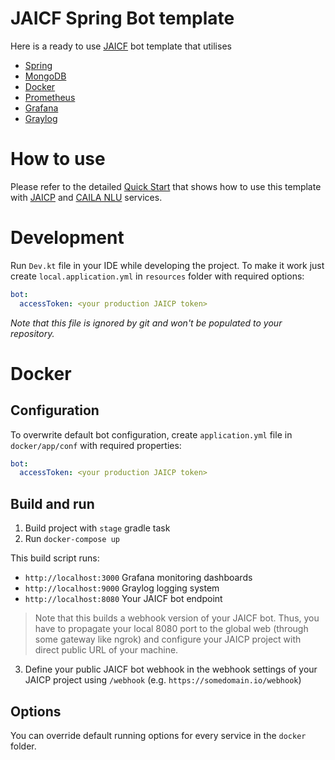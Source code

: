 # JAICF Spring Bot template

Here is a ready to use [JAICF](https://github.com/just-ai/jaicf-kotlin) bot template that utilises 

- [Spring](https://spring.io)
- [MongoDB](https://mongodb.com)
- [Docker](https://docker.com)
- [Prometheus](https://prometheus.io)
- [Grafana](https://grafana.com)
- [Graylog](https://graylog.org)

# How to use

Please refer to the detailed [Quick Start](https://help.jaicf.com/Quick-Start) that shows how to use this template with [JAICP](https://help.jaicf.com/JAICP) and [CAILA NLU](https://help.jaicf.com/Caila) services.

# Development

Run `Dev.kt` file in your IDE while developing the project.
To make it work just create `local.application.yml` in `resources` folder with required options:

```yaml
bot:
  accessToken: <your production JAICP token>
```

_Note that this file is ignored by git and won't be populated to your repository._

# Docker

## Configuration

To overwrite default bot configuration, create `application.yml` file in `docker/app/conf` with required properties:

```yaml
bot:
  accessToken: <your production JAICP token>
```

## Build and run

1. Build project with `stage` gradle task
2. Run `docker-compose up`

This build script runs:

- `http://localhost:3000` Grafana monitoring dashboards
- `http://localhost:9000` Graylog logging system
- `http://localhost:8080` Your JAICF bot endpoint

>Note that this builds a webhook version of your JAICF bot.
Thus, you have to propagate your local 8080 port to the global web (through some gateway like ngrok) and configure your JAICP project with direct public URL of your machine.

3. Define your public JAICF bot webhook in the webhook settings of your JAICP project using `/webhook` (e.g. `https://somedomain.io/webhook`)

## Options

You can override default running options for every service in the `docker` folder.
